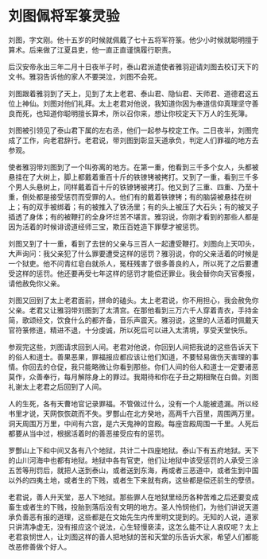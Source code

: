 # 刘图佩将军箓灵验

刘图，字文刚。他十五岁的时候就佩戴了七十五将军符箓。他少小时候就聪明擅于算术。后来做了江夏县吏，他一直正直谨慎履行职责。

后汉安帝永出三年二月十日夜半子时，泰山君派遣使者雅羽迎请刘图去校订天下的文书。雅羽告诉他的家人不要哭泣，刘图不会死。

刘图跟着雅羽到了天上，见到了太上老君、泰山君、隐仙君、天师君、道德君这五位上神仙。刘图对他们礼拜。太上老君对他说，我知道你因为奉道信仰真理坚守善良而死，也知道你聪明擅长算术，所以召你来，想让你校定天下万人的生死簿。

刘图被引领见了泰山君下属的左右丞，他们一起参与校定工作。二日夜半，刘图完成了工作，向老君辞行。老君说，带刘图到彰显天道承负，判定人们罪福的地方去参观。

使者雅羽带刘图到了一个叫弥离的地方。在第一重，他看到三千多个女人，头都被悬挂在了大树上，脚上都戴着重百十斤的铁镣铐被拷打。又到了一重，看到三千多个男人头悬树上，同样戴着百十斤的铁镣铐被拷打。他又到了三重、四重、乃至十重，倒处都是接受惩罚而受罪的人。他们有的戴着铁镣铐；有的脑袋被悬挂在树上；有的双手被绑着；有的被推入了铁汤里；有的头上被压了大石头；有的被叉子插透了身体；有的被鞭打的全身坏烂苦不堪言。雅羽说，你刚才看到的那些人都是因为活着的时候诽谤道经师三宝，欺压百姓造下罪孽才被惩罚。

刘图又到了十一重，看到了去世的父亲与三百人一起遭受鞭打。刘图向上天叩头，大声询问：我父亲犯了什么罪要遭受这样的惩罚？雅羽说，你的父亲活着的时候是一个狱吏。他不问青红皂白就杀人，冤枉残害了很多善良的人，所以死了之后要遭受这样的惩罚。他还要再受七年这样的惩罚才能偿还罪业。我会替你向天官奏报，请他赦免你父亲。

刘图又回到了太上老君面前，拼命的磕头。太上老君说，你不用担心，我会赦免你父亲。老君又让雅羽带刘图到了太清宫。在那他看到三万六千人穿着青衣，手持金简，歌颂经文，饮食什么的都齐备，音乐声震天。雅羽说，这里的人活着时佩戴天官符箓修道，精进不退，十分虔诚，所以死后可以进入太清境，享受天堂快乐。

参观完这些，刘图请求回到人间。老君对他说，你回到人间把我说的这些告诉天下的俗人和道士。善果恶果，罪福报应都应该让他们知道，不要轻易做伤天害理的事情。你回去的仓促，我只能略微让你看到那些。你们人间的俗人和道士一定要诸恶莫作，众善奉行，每月解除身上的罪过。我期待和你在子丑之期相聚在白兽。刘图礼谢太上老君之后回到了人间。

人的生死，各有天曹地官记录罪福。不管做过什么，没有一个人能被遗漏。所以经书里才说，天网恢恢疏而不失。罗酆山在北方癸地，高两千六百里，周围两万里。洞天周围万万里，中间有六宫，是六天鬼神的宫殿。每座宫殿周围一千里。人死后都要从当中过，根据活着时的善恶接受应有的惩罚。

罗酆山上下和中间又各有八个地狱，共计二十四座地狱。泰山下有五府地狱。天下的山川河海中也都有地狱。地狱中各有官吏，他们让地狱中该受惩罚的人承受三涂五苦等刑罚后，就把人送到泰山，或者送到东海，再或者三恶道中，或者生到中国以外的四夷土地，或者生的下贱，或者生下来就有病，这些都是偿还前生的孽债。

老君说，善人升天堂，恶人下地狱。那些罪人在地狱里经历各种苦难之后还要变成畜生或者生的下贱，投胎到落后没有文明的地方。圣人怜悯他们，为他们讲说天道承负善恶有报的道理，这些都是在文始先生内传里明文提到的。无知的人说，道家只讲清净虚无，没有报应这个说法，心生轻慢亵渎，这怎么能不让人哀叹呢？太上老君哀悯世人，让刘图这样的善人把地狱的苦和天堂的乐告诉大家，希望人们都能改恶修善做个好人。
